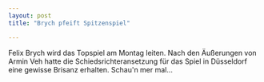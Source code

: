 ```yaml
---
layout: post
title: "Brych pfeift Spitzenspiel"

---
```


Felix Brych wird das Topspiel am Montag leiten. Nach den Äußerungen von Armin Veh hatte die Schiedsrichteransetzung für das Spiel in Düsseldorf eine gewisse Brisanz erhalten. Schau'n mer mal...


